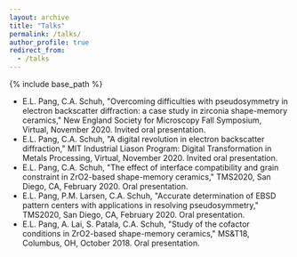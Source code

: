 ```yaml
---
layout: archive
title: "Talks"
permalink: /talks/
author_profile: true
redirect_from:
  - /talks
---
```


{% include base_path %}

* E.L. Pang, C.A. Schuh, "Overcoming difficulties with pseudosymmetry in electron backscatter diffraction: a case study in zirconia shape-memory ceramics," New England Society for Microscopy Fall Symposium, Virtual, November 2020. Invited oral presentation.
* E.L. Pang, C.A. Schuh, "A digital revolution in electron backscatter diffraction," MIT Industrial Liason Program: Digital Transformation in Metals Processing, Virtual, November 2020. Invited oral presentation.
* E.L. Pang, C.A. Schuh, "The effect of interface compatibility and grain constraint in ZrO2-based shape-memory ceramics," TMS2020, San Diego, CA, February 2020. Oral presentation.
* E.L. Pang, P.M. Larsen, C.A. Schuh, "Accurate determination of EBSD pattern centers with applications in resolving pseudosymmetry," TMS2020, San Diego, CA, February 2020. Oral presentation.
* E.L. Pang, A. Lai, S. Patala, C.A. Schuh, "Study of the cofactor conditions in ZrO2-based shape-memory ceramics," MS&T18, Columbus, OH, October 2018. Oral presentation.
